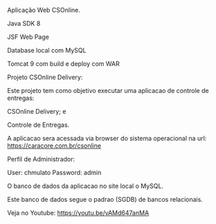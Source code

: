 Aplicação Web CSOnline.

Java SDK 8

JSF Web Page

Database local com MySQL

Tomcat 9 com build e deploy com WAR

Projeto CSOnline Delivery:

Este projeto tem como objetivo executar uma aplicacao de controle de entregas:

CSOnline Delivery; e

Controle de Entregas.

A aplicacao sera acessada via browser do sistema operacional na url: https://caracore.com.br/csonline

Perfil de Administrador:

User:       chmulato
Password:   admin

O banco de dados da aplicacao no site local o MySQL.

Este banco de dados segue o padrao (SGDB) de bancos relacionais.

Veja no Youtube: https://youtu.be/vAMd647anMA